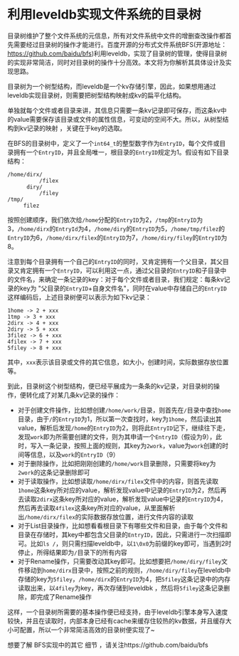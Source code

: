 # 利用leveldb实现文件系统的目录树

目录树维护了整个文件系统的元信息，所有对文件系统中文件的增删查改操作都首先需要经过目录树的操作才能进行。百度开源的分布式文件系统BFS(开源地址：https://github.com/baidu/bfs)利用leveldb，实现了目录树的管理，使得目录树的实现非常简洁，同时对目录树的操作十分高效。本文将为你解析其具体设计及实现思路。

目录树为一个树型结构，而leveldb是一个kv存储引擎，因此，如果想用通过leveldb实现目录树，则需要把树型结构映射成kv的扁平化结构。

单独就每个文件或者目录来讲，其信息只需要一条kv记录即可保存，而这条kv中的value需要保存该目录或文件的属性信息，可变动的空间不大。所以，从树型结构到kv记录的映射 ，关键在于key的选取。

在BFS的目录树中，定义了一个`int64_t`的整型数字作为`EntryID`，每个文件或目录拥有一个`EntryID`，并且全局唯一，根目录的`EntryID`规定为1。假设有如下目录结构：

	/home/dirx/
	          /filex
	      diry/
	          /filey
	/tmp/
	     filez
按照创建顺序，我们依次给`/home`分配的`EntryID`为2，`/tmp`的`EntryID`为3，`/home/dirx`的`EntryId`为4，`/home/diry`的`EntryID`为5，`/home/tmp/filez`的`EntryID`为6，`/home/dirx/filex`的`EntryID`为7，`/home/diry/filey`的`EntryID`为8。

注意到每个目录拥有一个自己的`EntryID`的同时，又肯定拥有一个父目录，其父目录又肯定拥有一个`EntryID`，可以利用这一点，通过父目录的`EntryID`和子目录中的文件名，来确定一条记录的key：对于每个文件或者目录，我们规定：每条kv记录的key为 "父目录的`EntryID`+自身文件名"，同时在value中存储自己的`EntryID`这样编码后，上述目录树便可以表示为如下kv记录：

	1home -> 2 + xxx
	1tmp -> 3 + xxx
	2dirx -> 4 + xxx
	2diry -> 5 + xxx
	3filez -> 6 + xxx
	4filex -> 7 + xxx
	5filey -> 8 + xxx
其中，`xxx`表示该目录或文件的其它信息，如大小，创建时间，实际数据存放位置等。

到此，目录树这个树型结构，便已经平展成为一条条的kv记录，对目录树的操作，便转化成了对某几条kv记录的操作：

- 对于创建文件操作，比如想创建`/home/work/`目录，则首先在`/`目录中查找`home`目录，由于`/`的`EntryID`为1，所以第一次查找时，key为`1home`，然后读出其value，解析后发现`/home`的`EntryID`为2，则将此`EntryID`记下，继续往下走，发现`work`即为所需要创建的文件，则为其申请一个`EntryID`（假设为9），此时，写入一条记录，按照上面的规则，其key为`2work`，value为`work`创建的时间等信息，以及`work`的`EntryID`（9）
- 对于删除操作，比如把刚刚创建的`/home/work`目录删除，只需要将key为`2work`的这条记录删除即可
- 对于读取操作，比如想读取`/home/dirx/filex`文件中的内容，则首先读取`1home`这条key所对应的value，解析发现value中记录的`EntryID`为2，然后再去读取`2dirx`这条key所对应的value，解析发现value中记录的`EntryID`为4，然后再去读取`4filex`这条key所对应的value，从里面解析出`/home/dirx/filex`的实际数据存放位置，进行文件内容的读取
- 对于List目录操作，比如想看看根目录下有哪些文件和目录，由于每个文件和目录在存储时，其key中都包含父目录的`EntryID`，因此，只需进行一次扫描即可。比如`ls /`，则只需扫描leveldb中，以`1\0x0`为前缀的key即可，当遇到2时停止，所得结果即为`/`目录下的所有内容
- 对于Rename操作，只需要改动其key即可。比如想要把`/home/diry/filey`文件移动到`home/dirx`目录中，按照之前的规则，`/home/diry/filey`在leveldb中存储的key为`5filey`，`/home/dirx`的`EntryID`为4，把`5filey`这条记录中的内存读取出来，以`4filey`为key，再次存储到leveldbk ，然后将`5filey`这条记录删除，即完成了Rename操作

这样，一个目录树所需要的基本操作便已经支持，由于leveldb引擎本身写入速度较快，并且在读取时，内部本身已经有cache来缓存住较热的kv数据，并且缓存大小可配置，所以一个非常简洁高效的目录树便实现了~

想要了解 BFS实现中的其它 细节 ，请关注https://github.com/baidu/bfs
